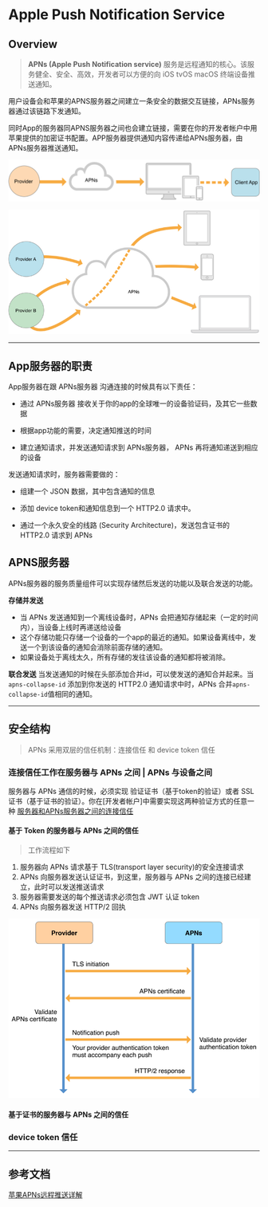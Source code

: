 ﻿# Apple Push Notification Service

## Overview
> **APNs (Apple Push Notification service)** 服务是远程通知的核心。该服务健全、安全、高效，开发者可以方便的向 iOS tvOS macOS 终端设备推送通知。

用户设备会和苹果的APNS服务器之间建立一条安全的数据交互链接，APNs服务器通过该链路下发通知。

同时App的服务器同APNS服务器之间也会建立链接，需要在你的开发者帐户中用苹果提供的加密证书配置。APP服务器提供通知内容传递给APNs服务器，由APNs服务器推送通知。

![APP，device，APP服务器，APNs服务器之间的链接][1]
 
![多个APP服务器,APNS服务器，多台设备][2]

---
 
## App服务器的职责 

App服务器在跟 APNs服务器 沟通连接的时候具有以下责任：

- 通过 APNs服务器 接收关于你的app的全球唯一的设备验证码，及其它一些数据

- 根据app功能的需要，决定通知推送的时间

- 建立通知请求，并发送通知请求到 APNs服务器， APNs 再将通知递送到相应的设备

发送通知请求时，服务器需要做的：

- 组建一个 JSON 数据，其中包含通知的信息 

- 添加 device token和通知信息到一个 HTTP2.0 请求中。

- 通过一个永久安全的线路 (Security Architecture)，发送包含证书的 HTTP2.0 请求到 APNs

## APNS服务器

APNs服务器的服务质量组件可以实现存储然后发送的功能以及联合发送的功能。

**存储并发送**

  - 当 APNs 发送通知到一个离线设备时，APNs 会把通知存储起来（一定的时间内），当设备上线时再递送给设备
  - 这个存储功能只存储一个设备的一个app的最近的通知。如果设备离线中，发送一个到该设备的通知会消除前面存储的通知。
  - 如果设备处于离线太久，所有存储的发往该设备的通知都将被消除。

**联合发送**
 当发送通知的时候在头部添加合并id，可以使发送的通知合并起来。当 `apns-collapse-id` 添加到你发送的 HTTP2.0 通知请求中时，APNs 合并`apns-collapse-id`值相同的通知。

---

## 安全结构
 
> APNs 采用双层的信任机制：连接信任 和 device token 信任

### 连接信任工作在服务器与 APNs 之间 | APNs 与设备之间

服务器与 APNs 通信的时候，必须实现 验证证书（基于token的验证）或者 SSL 证书（基于证书的验证）。你在[开发者帐户]中需要实现这两种验证方式的任意一种
[服务器和APNs服务器之间的连接信任][3]

####  基于 Token 的服务器与 APNs 之间的信任

> 工作流程如下
 1. 服务器向 APNs 请求基于 TLS(transport layer security)的安全连接请求
 2. APNs 向服务器发送认证证书，到这里，服务器与 APNs 之间的连接已经建立，此时可以发送推送请求
 3. 服务器需要发送的每个推送请求必须包含 JWT 认证 token
 4. APNs 向服务器发送 HTTP/2 回执
 
 ![用 HTTP/2 在服务器与 APNs 之间建立信任连接，用 JWT token 向 APNs 发送推送请求][4]

#### 基于证书的服务器与 APNs 之间的信任


 
### device token 信任

--- 

   
 
 
 
 
 
## 参考文档 

[苹果APNs远程推送详解][5] 
 


  [1]: pic_1.png
  [2]: pic_2.png
  [3]: https://developer.apple.com/library/archive/documentation/NetworkingInternet/Conceptual/RemoteNotificationsPG/APNSOverview.html#//apple_ref/doc/uid/TP40008194-CH8-SW4
  [4]: pic_3.png
  [5]: https://segmentfault.com/a/1190000012019282#articleHeader6